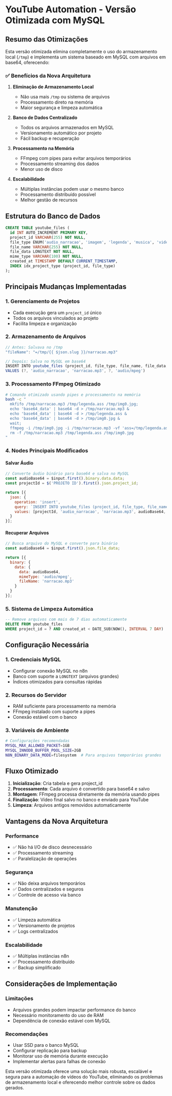 # YouTube Automation - Versão Otimizada com MySQL

## Resumo das Otimizações

Esta versão otimizada elimina completamente o uso do armazenamento local (`/tmp`) e implementa um sistema baseado em MySQL com arquivos em base64, oferecendo:

### ✅ **Benefícios da Nova Arquitetura**

1. **Eliminação de Armazenamento Local**
   - Não usa mais `/tmp` ou sistema de arquivos
   - Processamento direto na memória
   - Maior segurança e limpeza automática

2. **Banco de Dados Centralizado**
   - Todos os arquivos armazenados em MySQL
   - Versionamento automático por projeto
   - Fácil backup e recuperação

3. **Processamento na Memória**
   - FFmpeg com pipes para evitar arquivos temporários
   - Processamento streaming dos dados
   - Menor uso de disco

4. **Escalabilidade**
   - Múltiplas instâncias podem usar o mesmo banco
   - Processamento distribuído possível
   - Melhor gestão de recursos

## Estrutura do Banco de Dados

```sql
CREATE TABLE youtube_files (
  id INT AUTO_INCREMENT PRIMARY KEY,
  project_id VARCHAR(255) NOT NULL,
  file_type ENUM('audio_narracao', 'imagem', 'legenda', 'musica', 'video_sem_legenda', 'video_com_legenda', 'video_final', 'thumbnail') NOT NULL,
  file_name VARCHAR(255) NOT NULL,
  file_data LONGTEXT NOT NULL,
  mime_type VARCHAR(100) NOT NULL,
  created_at TIMESTAMP DEFAULT CURRENT_TIMESTAMP,
  INDEX idx_project_type (project_id, file_type)
);
```

## Principais Mudanças Implementadas

### 1. **Gerenciamento de Projetos**
- Cada execução gera um `project_id` único
- Todos os arquivos vinculados ao projeto
- Facilita limpeza e organização

### 2. **Armazenamento de Arquivos**
```javascript
// Antes: Salvava no /tmp
"fileName": "=/tmp/{{ $json.slug }}/narracao.mp3"

// Depois: Salva no MySQL em base64
INSERT INTO youtube_files (project_id, file_type, file_name, file_data, mime_type) 
VALUES (?, 'audio_narracao', 'narracao.mp3', ?, 'audio/mpeg')
```

### 3. **Processamento FFmpeg Otimizado**
```bash
# Comando otimizado usando pipes e processamento na memória
bash -c "
  mkfifo /tmp/narracao.mp3 /tmp/legenda.ass /tmp/img0.jpg;
  echo 'base64_data' | base64 -d > /tmp/narracao.mp3 &
  echo 'base64_data' | base64 -d > /tmp/legenda.ass &
  echo 'base64_data' | base64 -d > /tmp/img0.jpg &
  wait;
  ffmpeg -i /tmp/img0.jpg -i /tmp/narracao.mp3 -vf 'ass=/tmp/legenda.ass' -f mp4 pipe:1 | base64;
  rm -f /tmp/narracao.mp3 /tmp/legenda.ass /tmp/img0.jpg
"
```

### 4. **Nodes Principais Modificados**

#### **Salvar Áudio**
```javascript
// Converte áudio binário para base64 e salva no MySQL
const audioBase64 = $input.first().binary.data.data;
const projectId = $('PROJETO ID').first().json.project_id;

return [{
  json: {
    operation: 'insert',
    query: `INSERT INTO youtube_files (project_id, file_type, file_name, file_data, mime_type) VALUES (?, ?, ?, ?, ?)`,
    values: [projectId, 'audio_narracao', 'narracao.mp3', audioBase64, 'audio/mpeg']
  }
}];
```

#### **Recuperar Arquivos**
```javascript
// Busca arquivo do MySQL e converte para binário
const audioBase64 = $input.first().json.file_data;

return [{
  binary: {
    data: {
      data: audioBase64,
      mimeType: 'audio/mpeg',
      fileName: 'narracao.mp3'
    }
  }
}];
```

### 5. **Sistema de Limpeza Automática**
```sql
-- Remove arquivos com mais de 7 dias automaticamente
DELETE FROM youtube_files 
WHERE project_id = ? AND created_at < DATE_SUB(NOW(), INTERVAL 7 DAY)
```

## Configuração Necessária

### 1. **Credenciais MySQL**
- Configurar conexão MySQL no n8n
- Banco com suporte a `LONGTEXT` (arquivos grandes)
- Índices otimizados para consultas rápidas

### 2. **Recursos do Servidor**
- RAM suficiente para processamento na memória
- FFmpeg instalado com suporte a pipes
- Conexão estável com o banco

### 3. **Variáveis de Ambiente**
```bash
# Configurações recomendadas
MYSQL_MAX_ALLOWED_PACKET=1GB
MYSQL_INNODB_BUFFER_POOL_SIZE=2GB
N8N_BINARY_DATA_MODE=filesystem  # Para arquivos temporários grandes
```

## Fluxo Otimizado

1. **Inicialização**: Cria tabela e gera project_id
2. **Processamento**: Cada arquivo é convertido para base64 e salvo
3. **Montagem**: FFmpeg processa diretamente da memória usando pipes
4. **Finalização**: Vídeo final salvo no banco e enviado para YouTube
5. **Limpeza**: Arquivos antigos removidos automaticamente

## Vantagens da Nova Arquitetura

### **Performance**
- ✅ Não há I/O de disco desnecessário
- ✅ Processamento streaming
- ✅ Paralelização de operações

### **Segurança**
- ✅ Não deixa arquivos temporários
- ✅ Dados centralizados e seguros
- ✅ Controle de acesso via banco

### **Manutenção**
- ✅ Limpeza automática
- ✅ Versionamento de projetos
- ✅ Logs centralizados

### **Escalabilidade**
- ✅ Múltiplas instâncias n8n
- ✅ Processamento distribuído
- ✅ Backup simplificado

## Considerações de Implementação

### **Limitações**
- Arquivos grandes podem impactar performance do banco
- Necessário monitoramento do uso de RAM
- Dependência de conexão estável com MySQL

### **Recomendações**
- Usar SSD para o banco MySQL
- Configurar replicação para backup
- Monitorar uso de memória durante execução
- Implementar alertas para falhas de conexão

Esta versão otimizada oferece uma solução mais robusta, escalável e segura para a automação de vídeos do YouTube, eliminando os problemas de armazenamento local e oferecendo melhor controle sobre os dados gerados.
